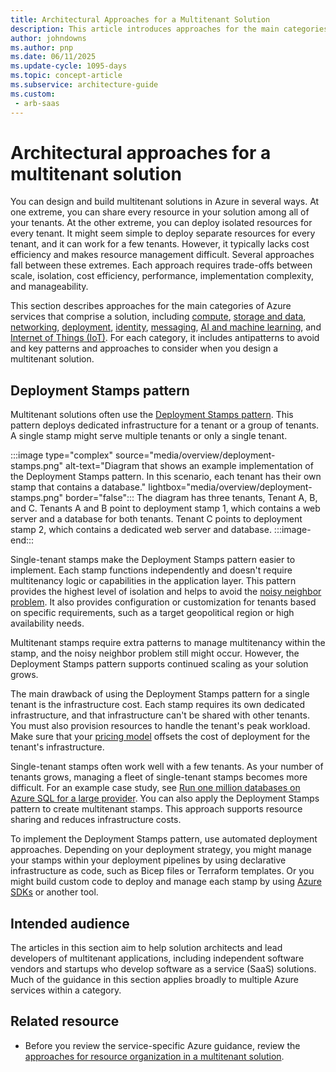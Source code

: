 ```yaml
---
title: Architectural Approaches for a Multitenant Solution
description: This article introduces approaches for the main categories of Azure services that you can consider when you plan a multitenant architecture.
author: johndowns
ms.author: pnp
ms.date: 06/11/2025
ms.update-cycle: 1095-days
ms.topic: concept-article
ms.subservice: architecture-guide
ms.custom:
 - arb-saas
---
```


# Architectural approaches for a multitenant solution

You can design and build multitenant solutions in Azure in several ways. At one extreme, you can share every resource in your solution among all of your tenants. At the other extreme, you can deploy isolated resources for every tenant. It might seem simple to deploy separate resources for every tenant, and it can work for a few tenants. However, it typically lacks cost efficiency and makes resource management difficult. Several approaches fall between these extremes. Each approach requires trade-offs between scale, isolation, cost efficiency, performance, implementation complexity, and manageability.

This section describes approaches for the main categories of Azure services that comprise a solution, including [compute](compute.md), [storage and data](storage-data.md), [networking](networking.md), [deployment](deployment-configuration.md), [identity](identity.md), [messaging](messaging.md), [AI and machine learning](ai-machine-learning.md), and [Internet of Things (IoT)](iot.md). For each category, it includes antipatterns to avoid and key patterns and approaches to consider when you design a multitenant solution.

## Deployment Stamps pattern

Multitenant solutions often use the [Deployment Stamps pattern](../../../patterns/deployment-stamp.yml). This pattern deploys dedicated infrastructure for a tenant or a group of tenants. A single stamp might serve multiple tenants or only a single tenant.

:::image type="complex" source="media/overview/deployment-stamps.png" alt-text="Diagram that shows an example implementation of the Deployment Stamps pattern. In this scenario, each tenant has their own stamp that contains a database." lightbox="media/overview/deployment-stamps.png" border="false":::
The diagram has three tenants, Tenant A, B, and C. Tenants A and B point to deployment stamp 1, which contains a web server and a database for both tenants. Tenant C points to deployment stamp 2, which contains a dedicated web server and database.
:::image-end:::

Single-tenant stamps make the Deployment Stamps pattern easier to implement. Each stamp functions independently and doesn't require multitenancy logic or capabilities in the application layer. This pattern provides the highest level of isolation and helps to avoid the [noisy neighbor problem](../../../antipatterns/noisy-neighbor/noisy-neighbor.yml). It also provides configuration or customization for tenants based on specific requirements, such as a target geopolitical region or high availability needs.

Multitenant stamps require extra patterns to manage multitenancy within the stamp, and the noisy neighbor problem still might occur. However, the Deployment Stamps pattern supports continued scaling as your solution grows.

The main drawback of using the Deployment Stamps pattern for a single tenant is the infrastructure cost. Each stamp requires its own dedicated infrastructure, and that infrastructure can't be shared with other tenants. You must also provision resources to handle the tenant's peak workload. Make sure that your [pricing model](../considerations/pricing-models.md) offsets the cost of deployment for the tenant's infrastructure.

Single-tenant stamps often work well with a few tenants. As your number of tenants grows, managing a fleet of single-tenant stamps becomes more difficult. For an example case study, see [Run one million databases on Azure SQL for a large provider](https://devblogs.microsoft.com/azure-sql/running-1m-databases-on-azure-sql-for-a-large-saas-provider-microsoft-dynamics-365-and-power-platform). You can also apply the Deployment Stamps pattern to create multitenant stamps. This approach supports resource sharing and reduces infrastructure costs.

To implement the Deployment Stamps pattern, use automated deployment approaches. Depending on your deployment strategy, you might manage your stamps within your deployment pipelines by using declarative infrastructure as code, such as Bicep files or Terraform templates. Or you might build custom code to deploy and manage each stamp by using [Azure SDKs](/dotnet/azure/sdk/azure-sdk-for-dotnet) or another tool.

## Intended audience

The articles in this section aim to help solution architects and lead developers of multitenant applications, including independent software vendors and startups who develop software as a service (SaaS) solutions. Much of the guidance in this section applies broadly to multiple Azure services within a category.

## Related resource

- Before you review the service-specific Azure guidance, review the [approaches for resource organization in a multitenant solution](resource-organization.md).
